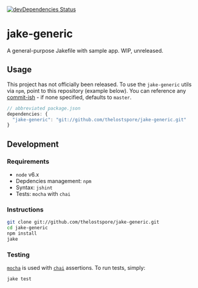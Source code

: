 [![devDependencies Status](https://david-dm.org/thelostspore/jake-generic/dev-status.svg)](https://david-dm.org/thelostspore/jake-generic?type=dev)

# jake-generic
A general-purpose Jakefile with sample app. WIP, unreleased. 

## Usage
This project has not officially been released. To use the `jake-generic` utils via `npm`, point to this repository (example below). You can reference any [commit-ish](https://docs.npmjs.com/files/package.json#git-urls-as-dependencies) - if none specified, defaults to `master`.

```javascript
// abbreviated package.json
dependencies: {
  "jake-generic": "git://github.com/thelostspore/jake-generic.git"
}
```

## Development

### Requirements
- `node` v6.x
- Depdencies management: `npm`
- Syntax: `jshint`
- Tests: `mocha` with `chai`

### Instructions
```bash 
git clone git://github.com/thelostspore/jake-generic.git
cd jake-generic
npm install
jake
```

### Testing
[`mocha`][mocha] is used with [`chai`][chai] assertions. To run tests, simply:
```
jake test
```

[mocha]: https://mochajs.org/
[chai]: http://chaijs.com/api/assert/ 